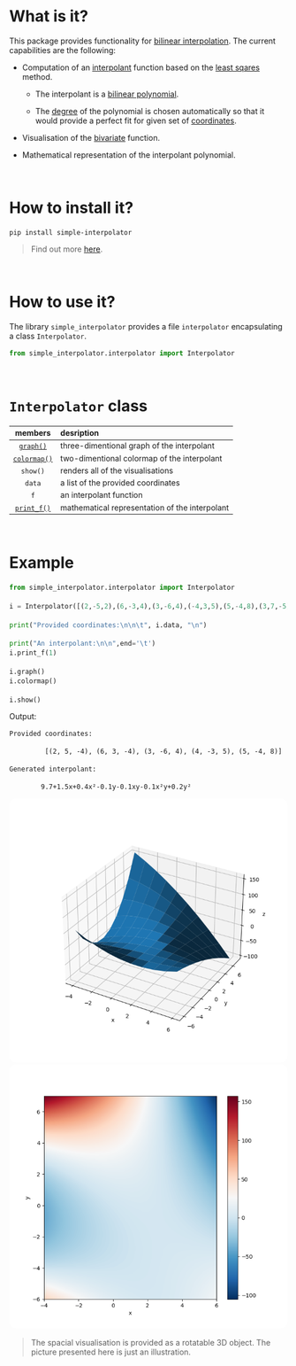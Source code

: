 # What is it?

This package provides functionality for [bilinear interpolation](https://en.wikipedia.org/wiki/Bilinear_interpolation).
The current capabilities are the following:

- Computation of an [interpolant](https://en.wikipedia.org/wiki/Interpolation) function based on the [least sqares](https://en.wikipedia.org/wiki/Least_squares) method.

  - The interpolant is a [bilinear polynomial](https://en.wikipedia.org/wiki/Multilinear_polynomial).

  - The [degree](https://en.wikipedia.org/wiki/Degree_of_a_polynomial) of the polynomial is chosen automatically so that it would provide a perfect fit for given set of [coordinates](https://en.wikipedia.org/wiki/Coordinate_system).

- Visualisation of the [bivariate](<https://en.wikipedia.org/wiki/Function_(mathematics)#Multivariate_function>) function.

- Mathematical representation of the interpolant polynomial.

<br>

# How to install it?

```shell
pip install simple-interpolator
```

> Find out more [here](https://pypi.org/project/simple-interpolator/).

<br>

# How to use it?

The library `simple_interpolator` provides a file `interpolator` encapsulating a class `Interpolator`.

```python
from simple_interpolator.interpolator import Interpolator
```

<br>

# `Interpolator` class

|                     members                     | desription                                     |
| :---------------------------------------------: | :--------------------------------------------- |
|    [`graph()`](./docs/Interpolator/graph.md)    | three-dimentional graph of the interpolant     |
| [`colormap()`](./docs/Interpolator/colormap.md) | two-dimentional colormap of the interpolant    |
|                    `show()`                     | renders all of the visualisations              |
|                     `data`                      | a list of the provided coordinates             |
|                       `f`                       | an interpolant function                        |
| [`print_f()` ](./docs/Interpolator/print_f.md)  | mathematical representation of the interpolant |

<br>

# Example

```python
from simple_interpolator.interpolator import Interpolator

i = Interpolator([(2,-5,2),(6,-3,4),(3,-6,4),(-4,3,5),(5,-4,8),(3,7,-5)])

print("Provided coordinates:\n\n\t", i.data, "\n")

print("An interpolant:\n\n",end='\t')
i.print_f(1)

i.graph()
i.colormap()

i.show()

```

Output:

```shell
Provided coordinates:

         [(2, 5, -4), (6, 3, -4), (3, -6, 4), (4, -3, 5), (5, -4, 8)]

Generated interpolant:

        9.7+1.5x+0.4x²-0.1y-0.1xy-0.1x²y+0.2y²
```

<a href="url"><img src="./assets/graph.png" style="border-radius:12px"></a>
<a href="url"><img src="./assets/colormap.png" style="border-radius:12px"></a>

> The spacial visualisation is provided as a rotatable 3D object. The picture presented here is just an illustration.


